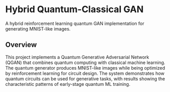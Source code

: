 # Hybrid Quantum-Classical GAN

A hybrid reinforcement learning quantum GAN implementation for generating MNIST-like images.

## Overview
This project implements a Quantum Generative Adversarial Network (QGAN) that combines quantum computing with classical machine learning. The quantum generator produces MNIST-like images while being optimized by reinforcement learning for circuit design. The system demonstrates how quantum circuits can be used for generative tasks, with results showing the characteristic patterns of early-stage quantum ML training.
